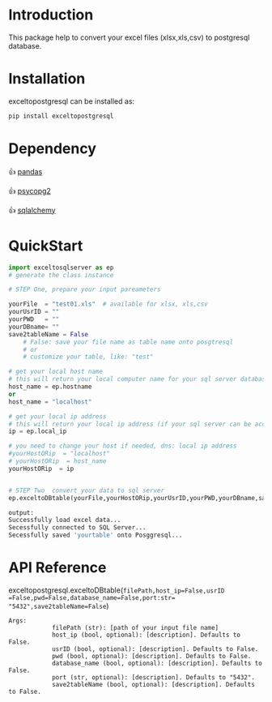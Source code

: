 # Introduction

This package help to convert your excel files (xlsx,xls,csv) to postgresql database.

# Installation

exceltopostgresql can be installed as:

```python
pip install exceltopostgresql
```

# Dependency

👍   [pandas](https://pandas.pydata.org/)

👍   [psycopg2](https://pypi.org/project/psycopg2/)

👍   [sqlalchemy](https://www.sqlalchemy.org/)

# QuickStart

```python
import exceltosqlserver as ep
# generate the class instance

# STEP One, prepare your input pareameters

yourFile  = "test01.xls"  # available for xlsx, xls,csv
yourUsrID = ""  
yourPWD   = ""
yourDBname= ""
save2tableName = False  
	# False: save your file name as table name onto posgtresql 
	# or 
	# customize your table, like: "test"

# get your local host name
# this will return your local computer name for your sql server database
host_name = ep.hostname   
or 
host_name = "localhost"

# get your local ip address 
# this will return your local ip address (if your sql server can be accessed by DNS)
ip = ep.local_ip  

# you need to change your host if needed, dns: local ip address
#yourHostORip  = "localhost"   
# yourHostORip  = host_name
yourHostORip  = ip


# STEP Two  convert your data to sql server
ep.exceltoDBtable(yourFile,yourHostORip,yourUsrID,yourPWD,yourDBname,save2tableName)


```

```python
output:
Successfully load excel data...
Secessfully connected to SQL Server...
Secessfully saved 'yourtable' onto Posggresql...
```

# API Reference

exceltopostgresql.exceltoDBtable(`filePath,host_ip=False,usrID =False,pwd=False,database_name=False,port:str= "5432",save2tableName=False`)

```
Args:
            filePath (str): [path of your input file name]
            host_ip (bool, optional): [description]. Defaults to False.
            usrID (bool, optional): [description]. Defaults to False.
            pwd (bool, optional): [description]. Defaults to False.
            database_name (bool, optional): [description]. Defaults to False.
            port (str, optional): [description]. Defaults to "5432".
            save2tableName (bool, optional): [description]. Defaults to False.
```
